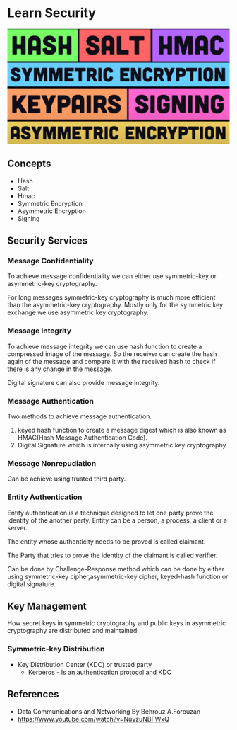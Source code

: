 # Learn Security

![Topics](topics.png)

## Concepts

- Hash
- Salt
- Hmac
- Symmetric Encryption
- Asymmetric Encryption
- Signing

## Security Services

### Message Confidentiality

To achieve message confidentiality we can either use symmetric-key or asymmetric-key cryptography.

For long messages symmetric-key cryptography is much more efficient than the asymmetric-key cryptography. Mostly only for the symmetric key exchange we use asymmetric key cryptography.

### Message Integrity

To achieve message integrity we can use hash function to create a compressed image of the message. So the receiver can create the hash again of the message and compare it with the received hash to check if there is any change in the message.

Digital signature can also provide message integrity.

### Message Authentication

Two methods to achieve message authentication.

1. keyed hash function to create a message digest which is also known as HMAC(Hash Message Authentication Code).
2. Digital Signature which is internally using asymmetric key cryptography.

### Message Nonrepudiation

Can be achieve using trusted third party.

### Entity Authentication

Entity authentication is a technique designed to let one party prove the identity of the another party. Entity can be a person, a process, a client or a server.

The entity whose authenticity needs to be proved is called claimant.

The Party that tries to prove the identity of the claimant is called verifier.

Can be done by Challenge-Response method which can be done by either using symmetric-key cipher,asymmetric-key cipher, keyed-hash function or digital signature.

## Key Management

How secret keys in symmetric cryptography and public keys in asymmetric cryptography are distributed and maintained.

### Symmetric-key Distribution

- Key Distribution Center (KDC) or trusted party
  - Kerberos - Is an authentication protocol and KDC

## References

- Data Communications and Networking By Behrouz A.Forouzan
- https://www.youtube.com/watch?v=NuyzuNBFWxQ
